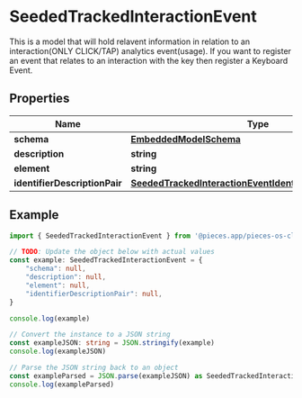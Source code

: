 
# SeededTrackedInteractionEvent

This is a model that will hold relavent information in relation to an interaction(ONLY CLICK/TAP) analytics event(usage). If you want to register an event that relates to an interaction with the key then register a Keyboard Event. 

## Properties

Name | Type
------------ | -------------
**schema** | [**EmbeddedModelSchema**](EmbeddedModelSchema)
**description** | **string**
**element** | **string**
**identifierDescriptionPair** | [**SeededTrackedInteractionEventIdentifierDescriptionPairs**](SeededTrackedInteractionEventIdentifierDescriptionPairs)

## Example

```typescript
import { SeededTrackedInteractionEvent } from '@pieces.app/pieces-os-client'

// TODO: Update the object below with actual values
const example: SeededTrackedInteractionEvent = {
    "schema": null,
    "description": null,
    "element": null,
    "identifierDescriptionPair": null,
}

console.log(example)

// Convert the instance to a JSON string
const exampleJSON: string = JSON.stringify(example)
console.log(exampleJSON)

// Parse the JSON string back to an object
const exampleParsed = JSON.parse(exampleJSON) as SeededTrackedInteractionEvent
console.log(exampleParsed)
```


